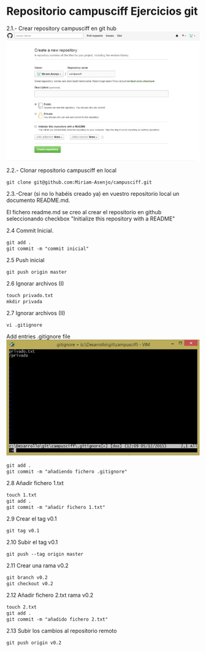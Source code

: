 # Repositorio campusciff Ejercicios git

2.1.- Crear repository campusciff en git hub
![Alt "Crear Repository Github"](/images/crearRepositorio.jpg)

2.2.- Clonar repositorio campusciff en local

    git clone git@github.com:Miriam-Asenjo/campusciff.git


2.3.-Crear (si no lo habéis creado ya) en vuestro
repositorio local un documento README.md.

El fichero readme.md se creo al crear el repositorio en github seleccionando checkbox "Initialize this repository with a README" 

2.4 Commit Inicial.

    git add .
    git commit -m "commit inicial"

2.5 Push inicial

    git push origin master

2.6 Ignorar archivos (I)

	touch privado.txt
	mkdir privada 

2.7 Ignorar archivos (II)

    vi .gitignore
   Add entries .gitignore file
![Alt "Modificar .gitignore file"](/images/entriesGitIgnoreFile.jpg)

	git add .
	git commit -m "añadiendo fichero .gitignore"

2.8 Añadir fichero 1.txt

    touch 1.txt
    git add .
    git commit -m "añadir fichero 1.txt"

2.9 Crear el tag v0.1

	git tag v0.1

2.10 Subir el tag v0.1

    git push --tag origin master

2.11 Crear una rama v0.2

    git branch v0.2
    git checkout v0.2

2.12 Añadir fichero 2.txt rama v0.2
	
	touch 2.txt
	git add .
    git commit -m "añadido fichero 2.txt"

2.13 Subir los cambios al repositorio remoto

    git push origin v0.2